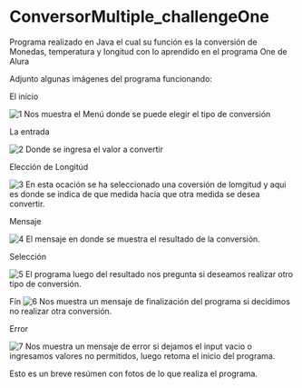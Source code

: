 # ConversorMultiple_challengeOne
Programa realizado en Java el cual su función es la conversión de Monedas, temperatura y longitud
con lo aprendido en el programa One de Alura

Adjunto algunas imágenes del programa funcionando:

El início

![1](https://github.com/williamscolt/ConversorMultiple_challengeOne/assets/122056756/a9d3af7e-04c0-4965-a01f-6de57fd87566)
Nos muestra el Menú donde se puede elegir
el tipo de conversión

La entrada

![2](https://github.com/williamscolt/ConversorMultiple_challengeOne/assets/122056756/67c4d12b-9885-4da3-bdc1-88b2df820a55)
Donde se ingresa el valor a convertir

Elección de Longitúd

![3](https://github.com/williamscolt/ConversorMultiple_challengeOne/assets/122056756/3d016a3e-dc88-48b9-a876-ddd574866e09)
En esta ocación se ha seleccionado una coversión de lomgitud y aqui es donde se indica de que medida hacia que otra medida se desea convertir.

Mensaje

![4](https://github.com/williamscolt/ConversorMultiple_challengeOne/assets/122056756/50cb7c55-5abb-4fcb-9d24-3392228978d7)
El mensaje en donde se muestra el resultado de la conversión.

Selección

![5](https://github.com/williamscolt/ConversorMultiple_challengeOne/assets/122056756/5d2ad44e-9d79-4ee8-bc09-9d726a7f3c20)
El programa luego del resultado nos pregunta si deseamos realizar otro tipo de conversión.

Fín
![6](https://github.com/williamscolt/ConversorMultiple_challengeOne/assets/122056756/e2f55ed7-0264-48c7-b679-cb586129cfa7)
Nos muestra un mensaje de finalización del programa si decidimos no realizar otra conversión.

Error

![7](https://github.com/williamscolt/ConversorMultiple_challengeOne/assets/122056756/8d2578e8-bb59-4454-829c-57093f2231e1)
Nos muestra un mensaje de error si dejamos el input vacio o ingresamos valores no permitidos, luego retoma el inicio del programa.

Esto es un breve resúmen con fotos de lo que realiza el programa.  

